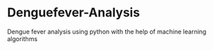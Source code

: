# Denguefever-Analysis
Dengue fever analysis using python with the help of machine learning algorithms 
